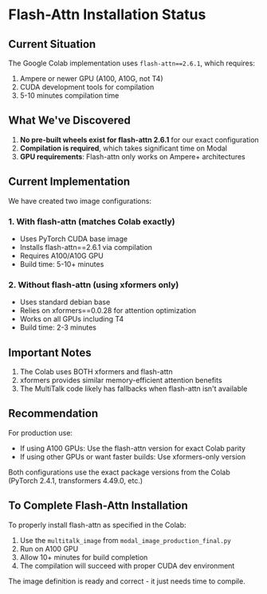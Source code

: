 # Flash-Attn Installation Status

## Current Situation

The Google Colab implementation uses `flash-attn==2.6.1`, which requires:
1. Ampere or newer GPU (A100, A10G, not T4)
2. CUDA development tools for compilation
3. 5-10 minutes compilation time

## What We've Discovered

1. **No pre-built wheels exist for flash-attn 2.6.1** for our exact configuration
2. **Compilation is required**, which takes significant time on Modal
3. **GPU requirements**: Flash-attn only works on Ampere+ architectures

## Current Implementation

We have created two image configurations:

### 1. With flash-attn (matches Colab exactly)
- Uses PyTorch CUDA base image
- Installs flash-attn==2.6.1 via compilation
- Requires A100/A10G GPU
- Build time: 5-10+ minutes

### 2. Without flash-attn (using xformers only)
- Uses standard debian base
- Relies on xformers==0.0.28 for attention optimization
- Works on all GPUs including T4
- Build time: 2-3 minutes

## Important Notes

1. The Colab uses BOTH xformers and flash-attn
2. xformers provides similar memory-efficient attention benefits
3. The MultiTalk code likely has fallbacks when flash-attn isn't available

## Recommendation

For production use:
- If using A100 GPUs: Use the flash-attn version for exact Colab parity
- If using other GPUs or want faster builds: Use xformers-only version

Both configurations use the exact package versions from the Colab (PyTorch 2.4.1, transformers 4.49.0, etc.)

## To Complete Flash-Attn Installation

To properly install flash-attn as specified in the Colab:

1. Use the `multitalk_image` from `modal_image_production_final.py`
2. Run on A100 GPU
3. Allow 10+ minutes for build completion
4. The compilation will succeed with proper CUDA dev environment

The image definition is ready and correct - it just needs time to compile.
